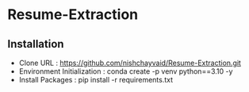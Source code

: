 # Resume-Extraction

## Installation
* Clone URL : https://github.com/nishchayvaid/Resume-Extraction.git
* Environment Initialization : conda create -p venv python==3.10 -y
* Install Packages : pip install -r requirements.txt